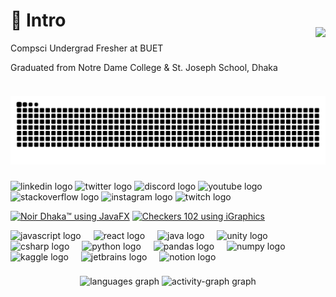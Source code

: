 <div style="display: flex; align-items: center; justify-content: space-between;">
  <div>
    <h1>👾 Intro</h1>
    <p>Compsci Undergrad Fresher at BUET</p>
    <p>Graduated from Notre Dame College & St. Joseph School, Dhaka</p>
  </div>
  <div>
    <img height="350" 
      src="https://media0.giphy.com/media/v1.Y2lkPTc5MGI3NjExeTd4aGxiZXprMzF0bmRqZG5pbmI4YXl0NG4xbG9pMmNoaDdha3NmMSZ1cD12MV9pbnR1cm5hbF9naWZYnlfawQmY3Q9Zw/6u0tTfr48m71NLBXwg/giphy.gif" 
    />
  </div>
</div>

###

<img src="https://raw.githubusercontent.com/naPHYSICbal31/naPHYSICbal31/output/snake.svg" alt="Snake animation" />

###

<div align="left">
  <img src="https://raw.githubusercontent.com/maurodesouza/profile-readme-generator/master/src/assets/icons/social/linkedin/default.svg" width="52" height="40" alt="linkedin logo"  />
  <img src="https://raw.githubusercontent.com/maurodesouza/profile-readme-generator/master/src/assets/icons/social/twitter/default.svg" width="52" height="40" alt="twitter logo"  />
  <img src="https://raw.githubusercontent.com/maurodesouza/profile-readme-generator/master/src/assets/icons/social/discord/default.svg" width="52" height="40" alt="discord logo"  />
  <img src="https://raw.githubusercontent.com/maurodesouza/profile-readme-generator/master/src/assets/icons/social/youtube/default.svg" width="52" height="40" alt="youtube logo"  />
  <img src="https://raw.githubusercontent.com/maurodesouza/profile-readme-generator/master/src/assets/icons/social/stackoverflow/default.svg" width="52" height="40" alt="stackoverflow logo"  />
  <img src="https://raw.githubusercontent.com/maurodesouza/profile-readme-generator/master/src/assets/icons/social/instagram/default.svg" width="52" height="40" alt="instagram logo"  />
  <img src="https://raw.githubusercontent.com/maurodesouza/profile-readme-generator/master/src/assets/icons/social/twitch/default.svg" width="52" height="40" alt="twitch logo"  />
</div>




<!-- BEGIN YOUTUBE-CARDS -->
[![Noir Dhaka™ using JavaFX](https://ytcards.demolab.com/?id=894GHH8NsuM&title=Noir+Dhaka%E2%84%A2+using+JavaFX&lang=en&timestamp=1753951024&background_color=%230d1117&title_color=%23ffffff&stats_color=%23dedede&max_title_lines=1&width=250&border_radius=5 "Noir Dhaka™ using JavaFX")](https://www.youtube.com/watch?v=894GHH8NsuM)
[![Checkers 102 using iGraphics](https://ytcards.demolab.com/?id=M_nweibe_5A&title=Checkers+102+using+iGraphics&lang=en&timestamp=1751998494&background_color=%230d1117&title_color=%23ffffff&stats_color=%23dedede&max_title_lines=1&width=250&border_radius=5 "Checkers 102 using iGraphics")](https://www.youtube.com/watch?v=M_nweibe_5A)
<!-- END YOUTUBE-CARDS -->




<div align="left">
  <img src="https://cdn.jsdelivr.net/gh/devicons/devicon/icons/javascript/javascript-original.svg" height="40" alt="javascript logo"  />
  <img width="12" />
  <img src="https://cdn.jsdelivr.net/gh/devicons/devicon/icons/react/react-original.svg" height="40" alt="react logo"  />
  <img width="12" />
  <img src="https://cdn.jsdelivr.net/gh/devicons/devicon/icons/java/java-original.svg" height="40" alt="java logo"  />
  <img width="12" />
  <img src="https://cdn.jsdelivr.net/gh/devicons/devicon/icons/unity/unity-original.svg" height="40" alt="unity logo"  />
  <img width="12" />
  <img src="https://cdn.jsdelivr.net/gh/devicons/devicon/icons/csharp/csharp-original.svg" height="40" alt="csharp logo"  />
  <img width="12" />
  <img src="https://cdn.jsdelivr.net/gh/devicons/devicon/icons/python/python-original.svg" height="40" alt="python logo"  />
  <img width="12" />
  <img src="https://cdn.jsdelivr.net/gh/devicons/devicon/icons/pandas/pandas-original.svg" height="40" alt="pandas logo"  />
  <img width="12" />
  <img src="https://cdn.jsdelivr.net/gh/devicons/devicon/icons/numpy/numpy-original.svg" height="40" alt="numpy logo"  />
  <img width="12" />
  <img src="https://cdn.jsdelivr.net/gh/devicons/devicon/icons/kaggle/kaggle-original.svg" height="40" alt="kaggle logo"  />
  <img width="12" />
  <img src="https://cdn.jsdelivr.net/gh/devicons/devicon/icons/jetbrains/jetbrains-original.svg" height="40" alt="jetbrains logo"  />
  <img width="12" />
  <img src="https://cdn.jsdelivr.net/gh/devicons/devicon/icons/notion/notion-original.svg" height="40" alt="notion logo"  />
</div>

###

<div align="center">
  <img src="https://github-readme-stats.vercel.app/api/top-langs?username=naPHYSICbal31&locale=en&hide_title=false&layout=compact&card_width=320&langs_count=5&theme=dracula&hide_border=false&order=2" height="150" alt="languages graph"  />
  <img src="https://github-readme-activity-graph.vercel.app/graph?username=naPHYSICbal31&radius=16&theme=react&area=true&order=5" height="300" alt="activity-graph graph"  />
</div>

###

###
